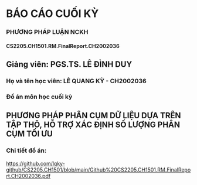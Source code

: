 # BÁO CÁO CUỐI KỲ 

### PHƯƠNG PHÁP LUẬN NCKH 
#### CS2205.CH1501.RM.FinalReport.CH2002036

## Giảng viên: PGS.TS. LÊ ĐÌNH DUY

### Họ và tên học viên: LÊ QUANG KỲ - CH2002036

### Đồ án môn học cuối kỳ 
## PHƯƠNG PHÁP PHÂN CỤM DỮ LIỆU DỰA TRÊN TẬP THÔ, HỖ TRỢ XÁC ĐỊNH SỐ LƯỢNG PHÂN CỤM TỐI ƯU 

### Chi tiết đồ án:
https://github.com/lqky-github/CS2205.CH1501/blob/main/Github%20CS2205.CH1501.RM.FinalReport.CH2002036.pdf


